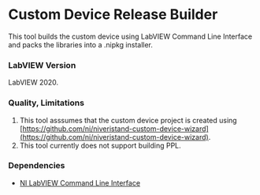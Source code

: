 # Custom Device Release Builder

This tool builds the custom device using LabVIEW Command Line Interface and packs the libraries into a .nipkg installer.

### LabVIEW Version ###

LabVIEW 2020.

### Quality, Limitations ###

1. This tool asssumes that the custom device project is created using  [https://github.com/ni/niveristand-custom-device-wizard](https://github.com/ni/niveristand-custom-device-wizard).
2. This tool currently does not support building PPL. 

### Dependencies ###

- [NI LabVIEW Command Line Interface](https://www.ni.com/en-ca/support/downloads/software-products/download.ni-labview-command-line-interface.html#477912)
